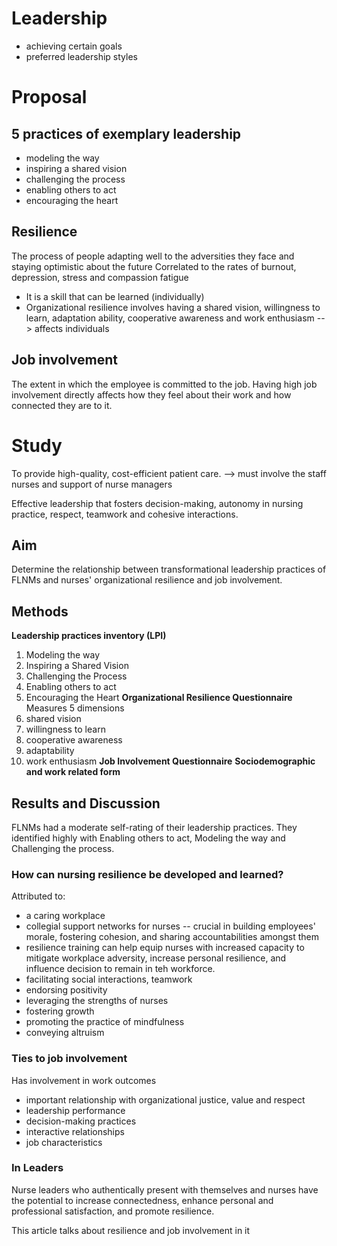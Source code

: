 # Leadership
- achieving certain goals
- preferred leadership styles

# Proposal
## 5 practices of exemplary leadership
- modeling the way
- inspiring a shared vision
- challenging the process
- enabling others to act
- encouraging the heart
## Resilience 
The process of people adapting well to the adversities they face and staying optimistic about the future
Correlated to the rates of burnout, depression, stress and compassion fatigue
- It is a skill that can be learned (individually)
- Organizational resilience involves having a shared vision, willingness to learn, adaptation ability, cooperative awareness and work enthusiasm --> affects individuals
## Job involvement
The extent in which the employee is committed to the job.
Having high job involvement directly affects how they feel about their work and how connected they are to it. 

# Study
To provide high-quality, cost-efficient patient care. 
--> must involve the staff nurses and support of nurse managers

Effective leadership that fosters decision-making, autonomy in nursing practice, respect, teamwork and cohesive interactions. 
## Aim
Determine the relationship between transformational leadership practices of FLNMs and nurses' organizational resilience and job involvement. 
## Methods
**Leadership practices inventory (LPI)**
1. Modeling the way
2. Inspiring a Shared Vision
3. Challenging the Process
4. Enabling others to act
5. Encouraging the Heart
**Organizational Resilience Questionnaire**
Measures 5 dimensions
1. shared vision
2. willingness to learn
3. cooperative awareness
4. adaptability
5. work enthusiasm
**Job Involvement Questionnaire**
**Sociodemographic and work related form**
## Results and Discussion
FLNMs had a moderate self-rating of their leadership practices. They identified highly with Enabling others to act, Modeling the way and Challenging the process. 
### How can nursing resilience be developed and learned? 
Attributed to:
- a caring workplace
- collegial support networks for nurses -- crucial in building employees' morale, fostering cohesion, and sharing accountabilities amongst them
- resilience training can help equip nurses with increased capacity to mitigate workplace adversity, increase personal resilience, and influence decision to remain in teh workforce. 
- facilitating social interactions, teamwork
- endorsing positivity
- leveraging the strengths of nurses
- fostering growth
- promoting the practice of mindfulness 
- conveying altruism
### Ties to job involvement 
Has involvement in work outcomes
- important relationship with organizational justice, value and respect
- leadership performance
- decision-making practices
- interactive relationships 
- job characteristics
### In Leaders
Nurse leaders who authentically present with themselves and nurses have the potential to increase connectedness, enhance personal and professional satisfaction, and promote resilience. 

This article talks about resilience and job involvement in it